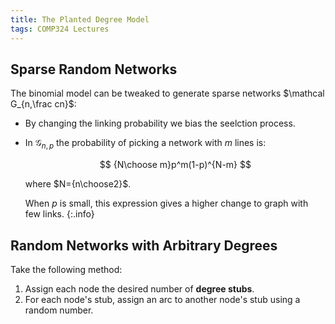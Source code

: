 ```yaml
---
title: The Planted Degree Model
tags: COMP324 Lectures
---
```

## Sparse Random Networks
The binomial model can be tweaked to generate sparse networks $\mathcal G_{n,\frac cn}$:

* By changing the linking probability we bias the seelction process.
* In $\mathcal G_{n,p}$ the probability of picking a network with $m$ lines is:
	
	$$
	{N\choose m}p^m(1-p)^{N-m}
	$$
	
	where $N={n\choose2}$.
	
	When $p$ is small, this expression gives a higher change to graph with few links.
	{:.info}
	
## Random Networks with Arbitrary Degrees
Take the following method:

1. Assign each node the desired number of **degree stubs**.
1. For each node's stub, assign an arc to another node's stub using a random number.